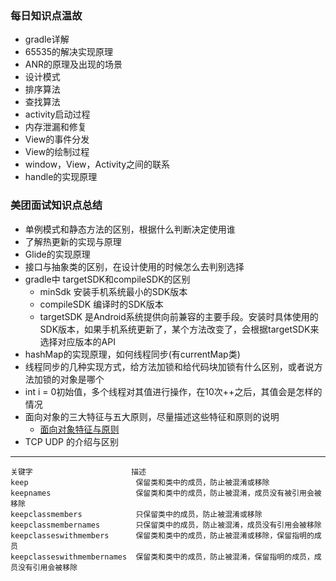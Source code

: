 ### 每日知识点温故
- gradle详解
- 65535的解决实现原理
- ANR的原理及出现的场景
- 设计模式
- 排序算法
- 查找算法
- activity启动过程
- 内存泄漏和修复
- View的事件分发
- View的绘制过程
- window，View，Activity之间的联系
- handle的实现原理


### 美团面试知识点总结
- 单例模式和静态方法的区别，根据什么判断决定使用谁
- 了解热更新的实现与原理
- Glide的实现原理
- 接口与抽象类的区别，在设计使用的时候怎么去判别选择
- gradle中 targetSDK和compileSDK的区别
    - minSdk 安装手机系统最小的SDK版本
    - compileSDK 编译时的SDK版本
    - targetSDK 是Android系统提供向前兼容的主要手段。安装时具体使用的SDK版本，如果手机系统更新了，某个方法改变了，会根据targetSDK来选择对应版本的API
- hashMap的实现原理，如何线程同步(有currentMap类)
- 线程同步的几种实现方式，给方法加锁和给代码块加锁有什么区别，或者说方法加锁的对象是哪个
- int i = 0初始值，多个线程对其值进行操作，在10次++之后，其值会是怎样的情况
- 面向对象的三大特征与五大原则，尽量描述这些特征和原则的说明
    - [面向对象特征与原则](android/JavaObjectOriented.md)
- TCP UDP 的介绍与区别

---
~~~
关键字                      描述
keep                        保留类和类中的成员，防止被混淆或移除
keepnames                   保留类和类中的成员，防止被混淆，成员没有被引用会被移除
keepclassmembers            只保留类中的成员，防止被混淆或移除
keepclassmembernames        只保留类中的成员，防止被混淆，成员没有引用会被移除
keepclasseswithmembers      保留类和类中的成员，防止被混淆或移除，保留指明的成员
keepclasseswithmembernames  保留类和类中的成员，防止被混淆，保留指明的成员，成员没有引用会被移除
~~~